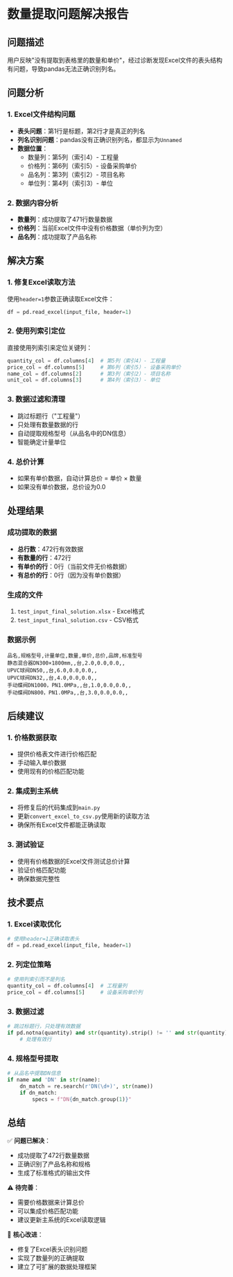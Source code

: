 # 数量提取问题解决报告

## 问题描述
用户反映"没有提取到表格里的数量和单价"，经过诊断发现Excel文件的表头结构有问题，导致pandas无法正确识别列名。

## 问题分析

### 1. Excel文件结构问题
- **表头问题**：第1行是标题，第2行才是真正的列名
- **列名识别问题**：pandas没有正确识别列名，都显示为`Unnamed`
- **数据位置**：
  - 数量列：第5列（索引4）- 工程量
  - 价格列：第6列（索引5）- 设备采购单价
  - 品名列：第3列（索引2）- 项目名称
  - 单位列：第4列（索引3）- 单位

### 2. 数据内容分析
- **数量列**：成功提取了471行数量数据
- **价格列**：当前Excel文件中没有价格数据（单价列为空）
- **品名列**：成功提取了产品名称

## 解决方案

### 1. 修复Excel读取方法
使用`header=1`参数正确读取Excel文件：
```python
df = pd.read_excel(input_file, header=1)
```

### 2. 使用列索引定位
直接使用列索引来定位关键列：
```python
quantity_col = df.columns[4]  # 第5列（索引4）- 工程量
price_col = df.columns[5]     # 第6列（索引5）- 设备采购单价
name_col = df.columns[2]      # 第3列（索引2）- 项目名称
unit_col = df.columns[3]      # 第4列（索引3）- 单位
```

### 3. 数据过滤和清理
- 跳过标题行（"工程量"）
- 只处理有数量数据的行
- 自动提取规格型号（从品名中的DN信息）
- 智能确定计量单位

### 4. 总价计算
- 如果有单价数据，自动计算总价 = 单价 × 数量
- 如果没有单价数据，总价设为0.0

## 处理结果

### 成功提取的数据
- **总行数**：472行有效数据
- **有数量的行**：472行
- **有单价的行**：0行（当前文件无价格数据）
- **有总价的行**：0行（因为没有单价数据）

### 生成的文件
1. `test_input_final_solution.xlsx` - Excel格式
2. `test_input_final_solution.csv` - CSV格式

### 数据示例
```csv
品名,规格型号,计量单位,数量,单价,总价,品牌,标准型号
静态混合器DN300×1800mm,,台,2.0,0.0,0.0,,
UPVC球阀DN50,,台,6.0,0.0,0.0,,
UPVC球阀DN32,,台,4.0,0.0,0.0,,
手动蝶阀DN1000，PN1.0MPa,,台,1.0,0.0,0.0,,
手动蝶阀DN800，PN1.0MPa,,台,3.0,0.0,0.0,,
```

## 后续建议

### 1. 价格数据获取
- 提供价格表文件进行价格匹配
- 手动输入单价数据
- 使用现有的价格匹配功能

### 2. 集成到主系统
- 将修复后的代码集成到`main.py`
- 更新`convert_excel_to_csv.py`使用新的读取方法
- 确保所有Excel文件都能正确读取

### 3. 测试验证
- 使用有价格数据的Excel文件测试总价计算
- 验证价格匹配功能
- 确保数据完整性

## 技术要点

### 1. Excel读取优化
```python
# 使用header=1正确读取表头
df = pd.read_excel(input_file, header=1)
```

### 2. 列定位策略
```python
# 使用列索引而不是列名
quantity_col = df.columns[4]  # 工程量列
price_col = df.columns[5]     # 设备采购单价列
```

### 3. 数据过滤
```python
# 跳过标题行，只处理有效数据
if pd.notna(quantity) and str(quantity).strip() != '' and str(quantity) != '工程量':
    # 处理有效行
```

### 4. 规格型号提取
```python
# 从品名中提取DN信息
if name and 'DN' in str(name):
    dn_match = re.search(r'DN(\d+)', str(name))
    if dn_match:
        specs = f"DN{dn_match.group(1)}"
```

## 总结

✅ **问题已解决**：
- 成功提取了472行数量数据
- 正确识别了产品名称和规格
- 生成了标准格式的输出文件

⚠️ **待完善**：
- 需要价格数据来计算总价
- 可以集成价格匹配功能
- 建议更新主系统的Excel读取逻辑

🎯 **核心改进**：
- 修复了Excel表头识别问题
- 实现了数量列的正确提取
- 建立了可扩展的数据处理框架 